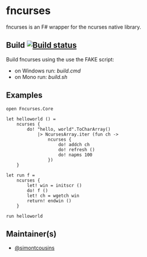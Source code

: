 # fncurses

fncurses is an F# wrapper for the ncurses native library.

## Build [![Build status](https://ci.appveyor.com/api/projects/status/4nal23vo4334tsd2?svg=true)](https://ci.appveyor.com/project/simontcousins/fncurses)

Build fncurses using the use the FAKE script:
* on Windows run: *build.cmd*
* on Mono run: *build.sh*

## Examples

    open Fncurses.Core
    
    let helloworld () =
        ncurses {
            do! "hello, world".ToCharArray() 
                |> NcursesArray.iter (fun ch ->
                    ncurses { 
                        do! addch ch
                        do! refresh ()
                        do! napms 100
                    })
        }
    
    let run f =
        ncurses {
            let! win = initscr ()
            do! f ()
            let! ch = wgetch win
            return! endwin ()
        }
    
    run helloworld
    
## Maintainer(s)

- [@simontcousins](https://github.com/simontcousins)
